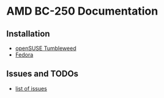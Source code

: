 # AMD BC-250 Documentation

## Installation

* [openSUSE Tumbleweed](installation_opensuse_tumbleweed.md)
* [Fedora](installation_fedora.md)

## Issues and TODOs

* [list of issues](issues.md)
